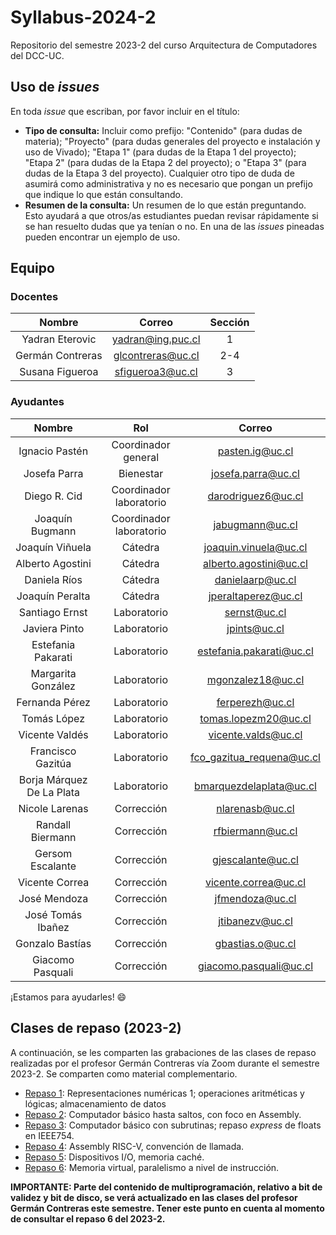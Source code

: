 # Syllabus-2024-2
Repositorio del semestre 2023-2 del curso Arquitectura de Computadores del DCC-UC.

## Uso de _issues_
En toda _issue_ que escriban, por favor incluir en el título:
* **Tipo de consulta:** Incluir como prefijo: "Contenido" (para dudas de materia); "Proyecto" (para dudas generales del proyecto e instalación y uso de Vivado); "Etapa 1" (para dudas de la Etapa 1 del proyecto); "Etapa 2" (para dudas de la Etapa 2 del proyecto); o "Etapa 3" (para dudas de la Etapa 3 del proyecto). Cualquier otro tipo de duda de asumirá como administrativa y no es necesario que pongan un prefijo que indique lo que están consultando.
* **Resumen de la consulta:** Un resumen de lo que están preguntando. Esto ayudará a que otros/as estudiantes puedan revisar rápidamente si se han resuelto dudas que ya tenían o no.
En una de las _issues_ pineadas pueden encontrar un ejemplo de uso.

## Equipo

### Docentes

| Nombre                     | Correo                   | Sección |
|:--------------------------:|:------------------------:|:-------:|
| Yadran Eterovic            | yadran@ing.puc.cl        |    1    |
| Germán Contreras           | glcontreras@uc.cl        |   2-4   |
| Susana Figueroa            | sfigueroa3@uc.cl         |    3    |

### Ayudantes

| Nombre                     | Rol                      | Correo                     |
|:--------------------------:|:------------------------:|:--------------------------:|
| Ignacio Pastén             |    Coordinador general   | pasten.ig@uc.cl            |
| Josefa Parra               |        Bienestar         | josefa.parra@uc.cl         |
| Diego R. Cid               |  Coordinador laboratorio | darodriguez6@uc.cl         |
| Joaquín Bugmann            |  Coordinador laboratorio | jabugmann@uc.cl            |
| Joaquín Viñuela            |         Cátedra          | joaquin.vinuela@uc.cl      |
| Alberto Agostini           |         Cátedra          | alberto.agostini@uc.cl	   |
| Daniela Ríos               |         Cátedra          | danielaarp@uc.cl           |
| Joaquín Peralta            |         Cátedra          | jperaltaperez@uc.cl        |
| Santiago Ernst             |       Laboratorio        | sernst@uc.cl        	     |
| Javiera Pinto              |       Laboratorio        | jpints@uc.cl	             |
| Estefania Pakarati         |       Laboratorio        | estefania.pakarati@uc.cl   |
| Margarita González         |       Laboratorio        | mgonzalez18@uc.cl          |
| Fernanda Pérez             |       Laboratorio        | ferperezh@uc.cl            |
| Tomás López                |       Laboratorio        | tomas.lopezm20@uc.cl	     |
| Vicente Valdés             |       Laboratorio        | vicente.valds@uc.cl	       |
| Francisco Gazitúa          |       Laboratorio        | fco_gazitua_requena@uc.cl  |
| Borja Márquez De La Plata  |       Laboratorio        | bmarquezdelaplata@uc.cl    |
| Nicole Larenas             |       Corrección         | nlarenasb@uc.cl	           |
| Randall Biermann           |       Corrección         | rfbiermann@uc.cl  	       |
| Gersom Escalante           |       Corrección         | gjescalante@uc.cl          |
| Vicente Correa             |       Corrección         | vicente.correa@uc.cl	     |
| José Mendoza               |       Corrección         | jfmendoza@uc.cl            |
| José Tomás Ibañez          |       Corrección         | jtibanezv@uc.cl	           |
| Gonzalo Bastías            |       Corrección         | gbastias.o@uc.cl	         |
| Giacomo Pasquali           |       Corrección         | giacomo.pasquali@uc.cl	   |

¡Estamos para ayudarles! 😄

## Clases de repaso (2023-2)

A continuación, se les comparten las grabaciones de las clases de repaso realizadas por el profesor Germán Contreras vía Zoom durante el semestre 2023-2. Se comparten como material complementario.

* [Repaso 1](https://drive.google.com/file/d/1zlpoYfkjIeQ-qL9CvMwlMGORpdQp7nfJ/view?usp=sharing): Representaciones numéricas 1; operaciones aritméticas y lógicas; almacenamiento de datos
* [Repaso 2](https://drive.google.com/file/d/1WZHMZtZ7fuTc0XR910aZG8mcXfWV4y0z/view?usp=drive_link): Computador básico hasta saltos, con foco en Assembly.
* [Repaso 3](https://drive.google.com/file/d/18bx2znJqrXX-OEv88Qh1xw4ejSjjORYe/view?usp=drive_link): Computador básico con subrutinas; repaso _express_ de floats en IEEE754.
* [Repaso 4](https://drive.google.com/file/d/10xSmAduT0I0h-OBgey0HJooOk77E3GOF/view?usp=sharing): Assembly RISC-V, convención de llamada.
* [Repaso 5](https://drive.google.com/file/d/1Am7ft6LA2JBcrJaBtmQ24M7GbmyR5SrS/view?usp=sharing): Dispositivos I/O, memoria caché.
* [Repaso 6](https://drive.google.com/file/d/1nR3XxidbZi9a8CbsaqbUCbp1x4ORXpaD/view?usp=sharing): Memoria virtual, paralelismo a nivel de instrucción.

**IMPORTANTE: Parte del contenido de multiprogramación, relativo a bit de validez y bit de disco, se verá actualizado en las clases del profesor Germán Contreras este semestre. Tener este punto en cuenta al momento de consultar el repaso 6 del 2023-2.**
